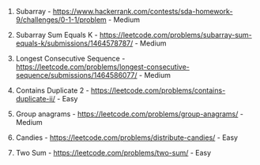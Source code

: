 1. Subarray - https://www.hackerrank.com/contests/sda-homework-9/challenges/0-1-1/problem - Medium

2. Subarray Sum Equals K - https://leetcode.com/problems/subarray-sum-equals-k/submissions/1464578787/ - Medium

3. Longest Consecutive Sequence - https://leetcode.com/problems/longest-consecutive-sequence/submissions/1464586077/ - Medium

4. Contains Duplicate 2 - https://leetcode.com/problems/contains-duplicate-ii/ - Easy

5. Group anagrams - https://leetcode.com/problems/group-anagrams/ - Medium

6. Candies - https://leetcode.com/problems/distribute-candies/ - Easy

7. Two Sum - https://leetcode.com/problems/two-sum/ - Easy
